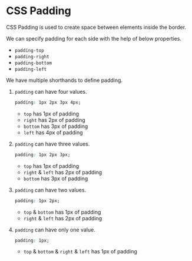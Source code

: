# CSS Padding

CSS Padding is used to create space between elements inside the border. 

We can specify padding for each side with the help of below properties. 
* `padding-top`
* `padding-right`
* `padding-bottom`
* `padding-left`

We have multiple shorthands to define padding. 

1. `padding` can have four values.

    ```css
    padding: 1px 2px 3px 4px;
    ```

    * `top` has 1px of padding
    * `right` has 2px of padding
    * `bottom` has 3px of padding
    * `left` has 4px of padding

2. `padding` can have three values.

    ```css
    padding: 1px 2px 3px;
    ```

    * `top` has 1px of padding
    * `right` & `left` has 2px of padding
    * `bottom` has 3px of padding

3. `padding` can have two values. 

    ```css
    padding: 1px 2px;
    ```

    * `top` & `bottom` has 1px of padding
    * `right` & `left` has 2px of padding

4. `padding` can have only one value. 

    ```css
    padding: 1px;
    ```

    * `top` & `bottom` & `right` & `left` has 1px of padding